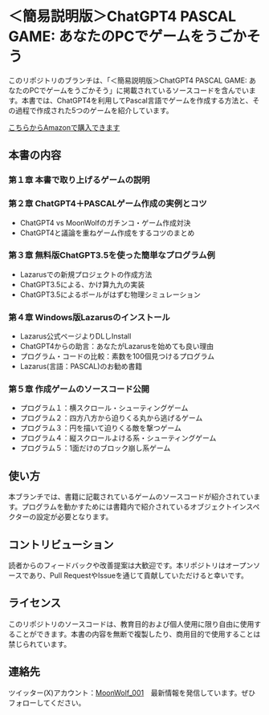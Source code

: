 # ＜簡易説明版＞ChatGPT4 PASCAL GAME: あなたのPCでゲームをうごかそう

このリポジトリのブランチは、「＜簡易説明版＞ChatGPT4 PASCAL GAME: あなたのPCでゲームをうごかそう」に掲載されているソースコードを含んでいます。本書では、ChatGPT4を利用してPascal言語でゲームを作成する方法と、その過程で作成された5つのゲームを紹介しています。

[こちらからAmazonで購入できます](https://www.amazon.co.jp/dp/B0CPCJBJK7)

## 本書の内容

### 第１章 本書で取り上げるゲームの説明
### 第２章 ChatGPT4＋PASCALゲーム作成の実例とコツ
- ChatGPT4 vs MoonWolfのガチンコ・ゲーム作成対決
- ChatGPT4と議論を重ねゲーム作成をするコツのまとめ

### 第３章 無料版ChatGPT3.5を使った簡単なプログラム例
- Lazarusでの新規プロジェクトの作成方法
- ChatGPT3.5による、かけ算九九の実装
- ChatGPT3.5によるボールがはずむ物理シミュレーション

### 第４章 Windows版Lazarusのインストール
- Lazarus公式ページよりDLしInstall
- ChatGPT4からの助言：あなたがLazarusを始めても良い理由
- プログラム・コードの比較：素数を100個見つけるプログラム
- Lazarus(言語：PASCAL)のお勧め書籍

### 第５章 作成ゲームのソースコード公開
- プログラム１：横スクロール・シューティングゲーム
- プログラム２：四方八方から迫りくる丸から逃げるゲーム
- プログラム３：円を描いて迫りくる敵を撃つゲーム
- プログラム４：縦スクロールよける系・シューティングゲーム
- プログラム５：1面だけのブロック崩し系ゲーム

## 使い方

本ブランチでは、書籍に記載されているゲームのソースコードが紹介されています。プログラムを動かすためには書籍内で紹介されているオブジェクトインスペクターの設定が必要となります。

## コントリビューション

読者からのフィードバックや改善提案は大歓迎です。本リポジトリはオープンソースであり、Pull RequestやIssueを通じて貢献していただけると幸いです。

## ライセンス

このリポジトリのソースコードは、教育目的および個人使用に限り自由に使用することができます。本書の内容を無断で複製したり、商用目的で使用することは禁じられています。

## 連絡先

ツイッター(X)アカウント：[MoonWolf_001](https://twitter.com/MoonWolf_001)　最新情報を発信しています。ぜひフォローしてください。

